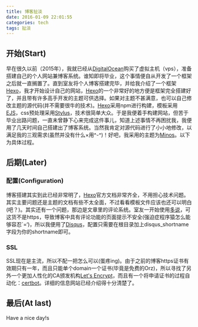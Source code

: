 ```yaml
---
title: 博客扯淡
date: 2016-01-09 22:01:55
categories: tech
tags: 扯淡
---
```


## 开始(Start)

早在很久以前（2015年），我就已经从[DigitalOcean](https://www.digitalocean.com)购买了虚拟主机（vps），准备搭建自己的个人网站兼博客系统。谁知即将毕业，这个事情便自从开发了一个框架之后就一直搁置了。<!-- more -->直到室友将个人博客搭建完毕，并给我介绍了一个框架[Hexo](https://hexo.io)，我才开始设计自己的网站，[Hexo](https://hexo.io)的一个非常好的地方便是框架完全搭建好了，并且带有许多高手开发的主题可供选择。如果对主题不甚满意，也可以自己修改主题的源代码(并不需要很牛的技术)。[Hexo](https://hexo.io)采用npm进行构建，模板采用[EJS](http://http://www.embeddedjs.com/)，css预处理采用[Stylus](http://stylus-lang.com)，技术很简单大众。于是我便着手构建网站，但苦于毕业出路问题，一直未曾静下心来完成这件事儿，知道上述事情不再困扰我，我便用了几天时间自己搭建出了博客系统。当然我肯定对源代码进行了小小地修改，以满足我的三观需求(虽然并没有什么×用^-^)！好吧，我采用的主题为[Minos](https://github.com/ppoffice/hexo-theme-minos)。以下为具体过程。
   
## 后期(Later)
   
### 配置(Configuration)
博客搭建其实到此已经非常明了，[Hexo](https://hexo.io)官方文档非常齐全，不用担心技术问题。其实主要问题还是主题的文档有些不太全面，不过看看模板文件应该也还可以明白(吧？)。其实还有一个问题，那边是文章里的评论系统。室友一开始使用[多说](http://duoshuo.com/)，可这货不是https，导致博客中具有评论功能的页面提示不安全(强迫症程序猿怎么能够容忍`=‘)，所以我便用了[Disqus](https://disqus.com)，配置只需要在根目录加上disqus_shortname字段为你的shortname即可。
### SSL
SSL现在是主流，所以不配一把怎么可以(蛋疼ing)。由于之前的博客https证书有效期只有一年，而且只能单个domain一个证书(毕竟是免费的Orz)，所以寻找了另外一个更加人性化的CA颁发机构[Let's Encrypt](https://letsencrypt.org/)，而且有一个将申请证书的过程自动化：[certbot](https://certbot.eff.org/)。详细的信息网站已经介绍得十分清楚了。
   
## 最后(At last)
   
Have a nice day!s